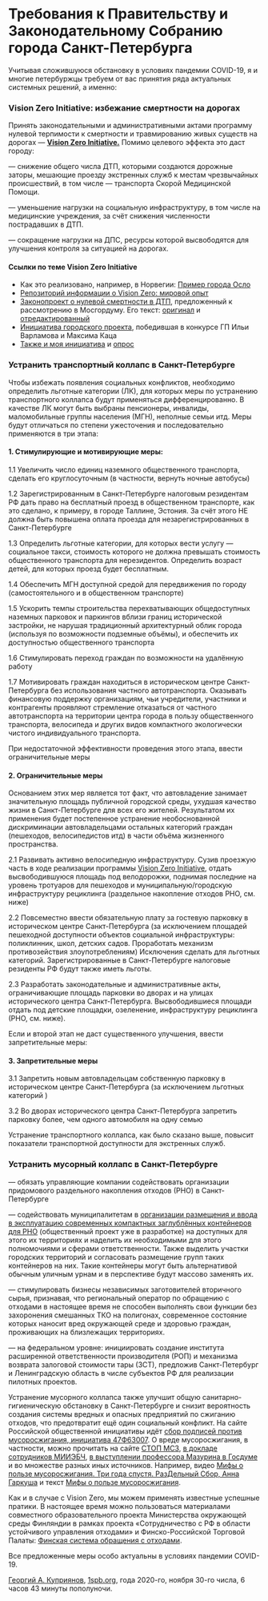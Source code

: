 # Требования к Правительству и Законодательному Собранию города Санкт-Петербурга

Учитывая сложившуюся обстановку в условиях пандемии COVID-19, я и многие петербуржцы требуем от вас принятия ряда актуальных системных решений, а именно:

### Vision Zero Initiative: избежание смертности на дорогах

Принять законодательными и административными актами программу нулевой терпимости к смертности и травмированию живых существ на дорогах — 
**[Vision Zero Initiative.](https://vk.com/wall599068_7049)**
Помимо целевого эффекта это даст городу:

— снижение общего числа ДТП, которыми создаются дорожные заторы, мешающие проезду экстренных служб к местам чрезвычайных происшествий, в том числе — транспорта Скорой Медицинской Помощи.

— уменьшение нагрузки на социальную инфраструктуру, в том числе на медицинские учреждения, за счёт снижения численности пострадавших в ДТП. 

— сокращение нагрузки на ДПС, ресурсы которой высвободятся для улучшения контроля за ситуацией на дорогах.

#### Ссылки по теме Vision Zero Initiative

* Как это реализовано, например, в Норвегии: [Пример города Осло](https://letsbikeit.ru/2020/05/oslo-vision-zero/)
* [Репозиторий информации о Vision Zero: мировой опыт](https://github.com/safety-foundation/vzi-docs)
* [Законопроект о нулевой смертности в ДТП](https://besedina.moscow/bills), предложенный к рассмотрению в Мосгордуму.
Его текст: [оригинал](https://besedina.moscow/uploads/bills/files/51_1606393186.docx) и [отредактированный](https://besedina.moscow/uploads/bills/files/55_1606395685.docx)
* [Инициатива городского проекта](https://vk.com/wall-64779227_7168), победившая в конкурсе ГП Ильи Варламова и Максима Каца
* [Также и моя инициатива](https://vk.com/wall599068_6828) и [опрос](https://vk.com/wall599068_7303)

### Устранить транспортный коллапс в Санкт-Петербурге

Чтобы избежать появления социальных конфликтов, необходимо определить льготные категории (ЛК), для которых меры по устранению транспортного коллапса будут применяться дифференцированно.
В качестве ЛК могут быть выбраны пенсионеры, инвалиды, маломобильные группы населения (МГН), неполные семьи итд.
Меры будут отличаться по степени ужесточения и последовательно применяются в три этапа:

#### 1. Стимулирующие и мотивирующие меры:

1.1 Увеличить число единиц наземного общественного транспорта, сделать его круглосуточным (в частности, вернуть ночные автобусы)

1.2 Зарегистрированным в Санкт-Петербурге налоговым резидентам РФ дать право на бесплатный проезд в общественном транспорте, как это сделано, к примеру, в городе Таллине, Эстония. За счёт этого НЕ должна быть повышена оплата проезда для незарегистрированных в Санкт-Петербурге

1.3 Определить льготные категории, для которых вести услугу — социальное такси, стоимость которого не должна превышать стоимость общественного транспорта для нерезидентов. 
Определить возраст детей, для которых проезд будет бесплатным. 

1.4 Обеспечить МГН доступной средой для передвижения по городу (самостоятельного и в общественном транспорте)

1.5 Ускорить темпы строительства перехватывающих общедоступных наземных парковок и паркингов вблизи границ исторической застройки, не нарушая традиционный архитектурный облик города (используя по возможности подземные объёмы), и обеспечить их доступностью общественного транспорта

1.6 Стимулировать переход граждан по возможности на удалённую работу

1.7 Мотивировать граждан находиться в историческом центре Санкт-Петербурга без использования частного автотранспорта.
Оказывать финансовую поддержку организациям, чьи учредители, участники и контрагенты проявляют стремление отказаться от частного автотранспорта на территории центра города в пользу общественного транспорта, велосипеда и других видов компактного экологически чистого индивидуального транспорта. 

При недостаточной эффективности проведения этого этапа, ввести ограничительные меры

#### 2. Ограничительные меры

Основанием этих мер является тот факт, что автовладение занимает значительную площадь публичной городской среды, ухудшая качество жизни в Санкт-Петербурге для всех его жителей. Результатом их применения будет постепенное устранение необоснованной дискриминации автовладельцами остальных категорий граждан (пешеходов, велосипедистов итд) в части объёма жизненного пространства. 

2.1 Развивать активно велосипедную инфраструктуру. Сузив проезжую часть в ходе реализации программы [Vision Zero Initiative](https://vk.com/wall599068_7049), отдать высвободившуюся площадь под велодорожки, поднимая последние на уровень тротуаров для пешеходов и муниципальную/городскую инфраструктуру рециклинга (раздельное накопление отходов РНО, см. ниже)

2.2 Повсеместно ввести обязательную плату за гостевую парковку в историческом центре Санкт-Петербурга (за исключением площадей пешеходной доступности объектов социальной инфраструктуры: поликлинник, школ, детских садов. Проработать механизм противозействия злоупотреблениям)
 Исключения сделать для льготных категорий.
 Зарегистрированные в Санкт-Петербурге налоговые резиденты РФ будут также иметь льготы. 

2.3 Разработать законодательные и административные акты, ограничивающие площадь парковки во дворах и на улицах исторического центра Санкт-Петербурга. Высвободившиеся площади отдать под детские площадки, озеленение, инфраструктуру рециклинга (РНО, см. ниже). 

Если и второй этап не даст существенного улучшения, ввести запретительные меры:

#### 3. Запретительные меры

3.1 Запретить новым автовладельцам собственную парковку в историческом центре Санкт-Петербурга (за исключением льготных категорий )

3.2 Во дворах исторического центра Санкт-Петербурга запретить парковку более, чем одного автомобиля на одну семью

Устранение транспортного коллапса, как было сказано выше, повысит показатели транспортной доступности для экстренных служб.

### Устранить мусорный коллапс в Санкт-Петербурге

— обязать управляющие компании содействовать организации придомового раздельного накопления отходов (РНО) в Санкт-Петербурге

— содействовать муниципалитетам в [организации размещения и ввода в эксплуатацию современных компактных заглублённых контейнеров для РНО](http://vk.com/wall599068_6991) (общественный проект уже в разработке) на доступных для этого их территориях и наделить их необходимыми для этого полномочиями и сферами ответственности. Также выделить участки городских территорий и согласовать размещение групп таких контейнеров на них. 
Такие контейнеры могут быть альтернативой обычным уличным урнам и в перспективе будут массово заменять их. 

— стимулировать бизнесы независимых заготовителей вторичного сырья, признавая, что региональный оператор по обращению с отходами в настоящее время не способен выполнять свои функции без захоронения смешанных ТКО на полигонах, современное состояние которых наносит вред окружающей среде и здоровью граждан, проживающих на близлежащих территориях. 

— на федеральном уровне: инициировать создание института расширенной ответственности производителя (РОП) и механизма возврата залоговой стоимости тары (ЗСТ),
предложив Санкт-Петербург и Ленинградскую область в числе субъектов РФ для реализации пилотных проектов.

Устранение мусорного коллапса также улучшит общую санитарно-гигиеническую обстановку в Санкт-Петербурге 
и снизит вероятность создания системы вредных и опасных предприятий по сжиганию отходов, что предотвратит ещё один социальный конфликт.
На сайте Российской общественной инициативы идёт [сбор подписей против мусоросжигания, инициатива 47Ф63007](http://roi.ru/63007).
О вреде мусоросжигания, в частности, можно прочитать на сайте [СТОП МСЗ](http://stopmsz.ru), [в докладе сотрудников МИИЭБЧ](https://vk.com/wall-148546436_23),
[в выступлении профессора Мазурина в Госдуме](https://news.solidwaste.ru/2019/06/musoroszhiganie-tupikovyj-protsess/) и во множестве разных иных источников.
Например, видео [Мифы о пользе мусоросжигания. Три года спустя. РазДельный Сбор, Анна Гаркуша](https://www.youtube.com/watch?v=rbX8HeYep3s) и текст [Мифы о пользе мусоросжигания](https://rsbor.ru/encziklopediya-resursosberezheniya/vsyo-o-pererabotke/mify-msz/). 

Как и в случае с Vision Zero, мы можем применять известные успешные пратики. В настоящее время можно пользоваться материалами совместного образовательного проекта Министерства окружающей среды Финляндии в рамках проекта «Сотрудничество с РФ в области устойчивого управления отходами» и Финско-Российской Торговой Палаты: [Финская система обращения с отходами](https://edu.wasteconsulting.ru/finland).


Все предложенные меры особо актуальны в условиях пандемии COVID-19. 

[Георгий А. Куприянов](http://vk.com/jorge), [1spb.org](http://1spb.org),
года 2020-го, ноября 30-го числа, 6 часов 43 минуты пополуночи.
